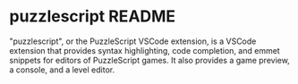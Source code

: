 # puzzlescript README

"puzzlescript", or the PuzzleScript VSCode extension, is a VSCode extension
that provides syntax highlighting, code completion, and emmet snippets for editors
of PuzzleScript games. It also provides a game preview, a console, and a level editor.
